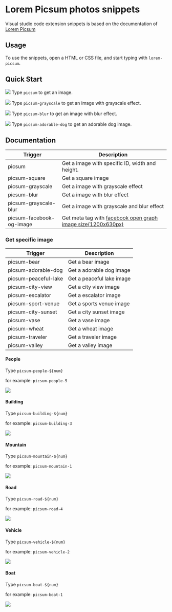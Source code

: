 # Lorem Picsum photos snippets

Visual studio code extension snippets is based on the documentation of [Lorem Picsum](https://picsum.photos/)

## Usage

To use the snippets, open a HTML or CSS file, and start typing with `lorem-picsum`.

## Quick Start

![](https://i.imgur.com/ncYcqdC.gif)
Type `picsum` to get an image.

![](https://i.imgur.com/4XZJFUf.gif)
Type `picsum-grayscale` to get an image with grayscale effect.

![](https://i.imgur.com/4Q8H5bO.gif)
Type `picsum-blur` to get an image with blur effect.

![](https://i.imgur.com/wqPoiLG.gif)
Type `picsum-adorable-dog` to get an adorable dog image.

## Documentation

Trigger | Description
--- | ---
picsum | Get a image with specific ID, width and height.
picsum-square | Get a square image
picsum-grayscale | Get a image with grayscale effect
picsum-blur | Get a image with blur effect
picsum-grayscale-blur | Get a image with grayscale and blur effect
picsum-facebook-og-image | Get meta tag with [facebook open graph image size(1200x630px)](https://www.h3xed.com/web-and-internet/how-to-use-og-image-meta-tag-facebook-reddit)

### Get specific image

Trigger | Description
--- | ---
picsum-bear | Get a bear image
picsum-adorable-dog | Get a adorable dog image
picsum-peaceful-lake | Get a peaceful lake image
picsum-city-view | Get a city view image
picsum-escalator | Get a escalator image
picsum-sport-venue | Get a sports venue image
picsum-city-sunset | Get a city sunset image
picsum-vase | Get a vase image
picsum-wheat | Get a wheat image
picsum-traveler | Get a traveler image
picsum-valley | Get a valley image

#### People

Type `picsum-people-${num}`

for example: `picsum-people-5`

![](https://i.imgur.com/gU8zAuz.gif)

#### Building

Type `picsum-building-${num}`

for example: `picsum-building-3`

![](https://i.imgur.com/esELlYD.gif)

#### Mountain

Type `picsum-mountain-${num}`

for example: `picsum-mountain-1`

![](https://i.imgur.com/rY2JdBM.gif)

#### Road

Type `picsum-road-${num}`

for example: `picsum-road-4`

![](https://i.imgur.com/M0eoufS.gif)

#### Vehicle

Type `picsum-vehicle-${num}`

for example: `picsum-vehicle-2`

![](https://i.imgur.com/vj9amYB.gif)

#### Boat

Type `picsum-boat-${num}`

for example: `picsum-boat-1`

![](https://i.imgur.com/qKBwqjD.gif)